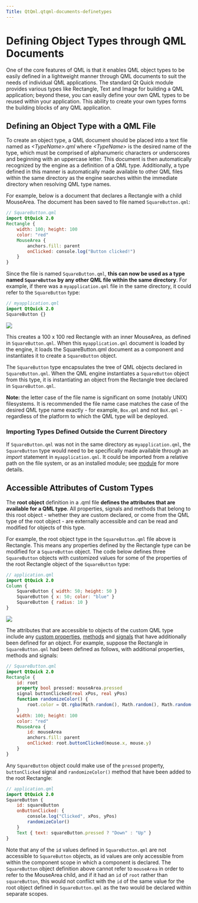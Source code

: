 ```yaml
---
Title: QtQml.qtqml-documents-definetypes
---
```

        
Defining Object Types through QML Documents
===========================================

<span class="subtitle"></span>
<span id="details"></span>
One of the core features of QML is that it enables QML object types to be easily defined in a lightweight manner through QML documents to suit the needs of individual QML applications. The standard Qt Quick module provides various types like Rectangle, Text and Image for building a QML application; beyond these, you can easily define your own QML types to be reused within your application. This ability to create your own types forms the building blocks of any QML application.

<span id="defining-an-object-type-with-a-qml-file"></span>
Defining an Object Type with a QML File
---------------------------------------

To create an object type, a QML document should be placed into a text file named as *&lt;TypeName&gt;.qml* where *&lt;TypeName&gt;* is the desired name of the type, which must be comprised of alphanumeric characters or underscores and beginning with an uppercase letter. This document is then automatically recognized by the engine as a definition of a QML type. Additionally, a type defined in this manner is automatically made available to other QML files within the same directory as the engine searches within the immediate directory when resolving QML type names.

For example, below is a document that declares a Rectangle with a child MouseArea. The document has been saved to file named `SquareButton.qml`:

``` qml
// SquareButton.qml
import QtQuick 2.0
Rectangle {
    width: 100; height: 100
    color: "red"
    MouseArea {
        anchors.fill: parent
        onClicked: console.log("Button clicked!")
    }
}
```

Since the file is named `SquareButton.qml`, **this can now be used as a type named `SquareButton` by any other QML file within the same directory**. For example, if there was a `myapplication.qml` file in the same directory, it could refer to the `SquareButton` type:

``` qml
// myapplication.qml
import QtQuick 2.0
SquareButton {}
```

![](https://developer.ubuntu.com/static/devportal_uploaded/5b822e74-dada-43bf-8aac-6d69b1d7979d-api/apps/qml/sdk-15.04.4/qtqml-documents-definetypes/images/documents-definetypes-simple.png)

This creates a 100 x 100 red Rectangle with an inner MouseArea, as defined in `SquareButton.qml`. When this `myapplication.qml` document is loaded by the engine, it loads the SquareButton.qml document as a component and instantiates it to create a `SquareButton` object.

The `SquareButton` type encapsulates the tree of QML objects declared in `SquareButton.qml`. When the QML engine instantiates a `SquareButton` object from this type, it is instantiating an object from the Rectangle tree declared in `SquareButton.qml`.

**Note:** the letter case of the file name is significant on some (notably UNIX) filesystems. It is recommended the file name case matches the case of the desired QML type name exactly - for example, `Box.qml` and not `BoX.qml` - regardless of the platform to which the QML type will be deployed.

<span id="importing-types-defined-outside-the-current-directory"></span>
### Importing Types Defined Outside the Current Directory

If `SquareButton.qml` was not in the same directory as `myapplication.qml`, the `SquareButton` type would need to be specifically made available through an *import* statement in `myapplication.qml`. It could be imported from a relative path on the file system, or as an installed module; see [module](../QtQml.qtqml-modules-topic.md) for more details.

<span id="accessible-attributes-of-custom-types"></span>
Accessible Attributes of Custom Types
-------------------------------------

The **root object** definition in a .qml file **defines the attributes that are available for a QML type**. All properties, signals and methods that belong to this root object - whether they are custom declared, or come from the QML type of the root object - are externally accessible and can be read and modified for objects of this type.

For example, the root object type in the `SquareButton.qml` file above is Rectangle. This means any properties defined by the Rectangle type can be modified for a `SquareButton` object. The code below defines three `SquareButton` objects with customized values for some of the properties of the root Rectangle object of the `SquareButton` type:

``` qml
// application.qml
import QtQuick 2.0
Column {
    SquareButton { width: 50; height: 50 }
    SquareButton { x: 50; color: "blue" }
    SquareButton { radius: 10 }
}
```

![](https://developer.ubuntu.com/static/devportal_uploaded/73808f30-3157-4b6c-8975-fb4e2a26311a-api/apps/qml/sdk-15.04.4/qtqml-documents-definetypes/images/documents-definetypes-attributes.png)

The attributes that are accessible to objects of the custom QML type include any [custom properties](../QtQml.qtqml-syntax-objectattributes.md#defining-property-attributes), [methods](../QtQml.qtqml-syntax-objectattributes.md#defining-method-attributes) and [signals](../QtQml.qtqml-syntax-objectattributes.md#defining-signal-attributes) that have additionally been defined for an object. For example, suppose the Rectangle in `SquareButton.qml` had been defined as follows, with additional properties, methods and signals:

``` qml
// SquareButton.qml
import QtQuick 2.0
Rectangle {
    id: root
    property bool pressed: mouseArea.pressed
    signal buttonClicked(real xPos, real yPos)
    function randomizeColor() {
        root.color = Qt.rgba(Math.random(), Math.random(), Math.random(), 1)
    }
    width: 100; height: 100
    color: "red"
    MouseArea {
        id: mouseArea
        anchors.fill: parent
        onClicked: root.buttonClicked(mouse.x, mouse.y)
    }
}
```

Any `SquareButton` object could make use of the `pressed` property, `buttonClicked` signal and `randomizeColor()` method that have been added to the root Rectangle:

``` qml
// application.qml
import QtQuick 2.0
SquareButton {
    id: squareButton
    onButtonClicked: {
        console.log("Clicked", xPos, yPos)
        randomizeColor()
    }
    Text { text: squareButton.pressed ? "Down" : "Up" }
}
```

Note that any of the `id` values defined in `SquareButton.qml` are not accessible to `SquareButton` objects, as id values are only accessible from within the component scope in which a component is declared. The `SquareButton` object definition above cannot refer to `mouseArea` in order to refer to the MouseArea child, and if it had an `id` of `root` rather than `squareButton`, this would not conflict with the `id` of the same value for the root object defined in `SquareButton.qml` as the two would be declared within separate scopes.

